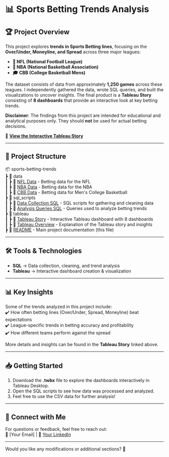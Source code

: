 # 📊 Sports Betting Trends Analysis  

## 🏆 Project Overview  
This project explores **trends in Sports Betting lines**, focusing on the **Over/Under, Moneyline, and Spread** across three major leagues:  
- **🏈 NFL (National Football League)**  
- **🏀 NBA (National Basketball Association)**  
- **🎓 CBB (College Basketball Mens)**  

The dataset consists of data from approximately **1,250 games** across these leagues. I independently gathered the data, wrote SQL queries, and built the visualizations to uncover insights. The final product is a **Tableau Story** consisting of **8 dashboards** that provide an interactive look at key betting trends.  

**Disclaimer**: The findings from this project are intended for educational and analytical purposes only. They should **not** be used for actual betting decisions.


🔗 **[View the Interactive Tableau Story](https://public.tableau.com/app/profile/dallas.murawski/viz/SportsBettingProject/Story1#1)**  

---

## 📂 Project Structure  

📦 sports-betting-trends  
 ┣ 📂 data  
 ┃ ┣ 📜 [NFL Data](data/nfl_data.csv) - Betting data for the NFL  
 ┃ ┣ 📜 [NBA Data](data/nba_data.csv) - Betting data for the NBA  
 ┃ ┣ 📜 [CBB Data](data/cbb_data.csv) - Betting data for Men's College Basketball  
 ┣ 📂 sql_scripts  
 ┃ ┣ 📜 [Data Collection SQL](sql_scripts/data_collection.sql) - SQL scripts for gathering and cleaning data  
 ┃ ┣ 📜 [Analysis Queries SQL](sql_scripts/analysis_queries.sql) - Queries used to analyze betting trends  
 ┣ 📂 tableau  
 ┃ ┣ 📜 [Tableau Story](tableau/betting_trends.twbx) - Interactive Tableau dashboard with 8 dashboards  
 ┃ ┣ 📜 [Tableau Overview](tableau/README.md) - Explanation of the Tableau story and insights  
 ┣ 📜 [README](README.md) - Main project documentation (this file)  


---

## 🛠️ Tools & Technologies  
- **SQL** → Data collection, cleaning, and trend analysis  
- **Tableau** → Interactive dashboard creation & visualization
  
---

## 📊 Key Insights  
Some of the trends analyzed in this project include:  
✔️ How often betting lines (Over/Under, Spread, Moneyline) beat expectations  
✔️ League-specific trends in betting accuracy and profitability  
✔️ How different teams perform against the spread  

More details and insights can be found in the **Tableau Story** linked above.  

---

## 📥 Getting Started  
1. Download the **.twbx** file to explore the dashboards interactively in Tableau Desktop.  
2. Open the SQL scripts to see how data was processed and analyzed.  
3. Feel free to use the CSV data for further analysis!  

---

## 🔗 Connect with Me  
For questions or feedback, feel free to reach out:  
📧 [Your Email] | 🔗 [Your LinkedIn](YOUR-LINKEDIN-HERE)  

---

Would you like any modifications or additional sections? 🚀  
